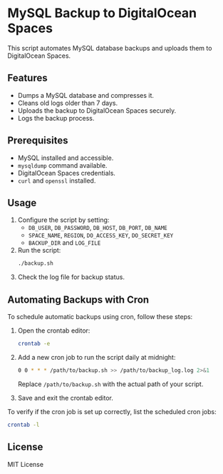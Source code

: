 # MySQL Backup to DigitalOcean Spaces

This script automates MySQL database backups and uploads them to DigitalOcean Spaces.

## Features
- Dumps a MySQL database and compresses it.
- Cleans old logs older than 7 days.
- Uploads the backup to DigitalOcean Spaces securely.
- Logs the backup process.

## Prerequisites
- MySQL installed and accessible.
- `mysqldump` command available.
- DigitalOcean Spaces credentials.
- `curl` and `openssl` installed.

## Usage
1. Configure the script by setting:
   - `DB_USER`, `DB_PASSWORD`, `DB_HOST`, `DB_PORT`, `DB_NAME`
   - `SPACE_NAME`, `REGION`, `DO_ACCESS_KEY`, `DO_SECRET_KEY`
   - `BACKUP_DIR` and `LOG_FILE`
2. Run the script:
   ```bash
   ./backup.sh
   ```
3. Check the log file for backup status.

## Automating Backups with Cron
To schedule automatic backups using cron, follow these steps:

1. Open the crontab editor:
   ```bash
   crontab -e
   ```
2. Add a new cron job to run the script daily at midnight:
   ```bash
   0 0 * * * /path/to/backup.sh >> /path/to/backup_log.log 2>&1
   ```
   Replace `/path/to/backup.sh` with the actual path of your script.

3. Save and exit the crontab editor.

To verify if the cron job is set up correctly, list the scheduled cron jobs:
   ```bash
   crontab -l
   ```

## License
MIT License

